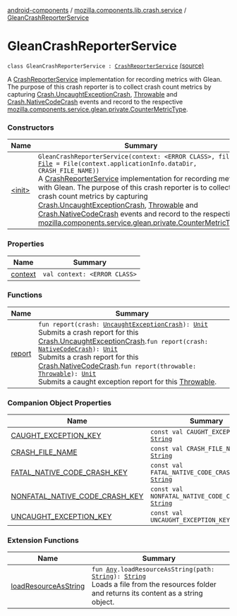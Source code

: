 [android-components](../../index.md) / [mozilla.components.lib.crash.service](../index.md) / [GleanCrashReporterService](./index.md)

# GleanCrashReporterService

`class GleanCrashReporterService : `[`CrashReporterService`](../-crash-reporter-service/index.md) [(source)](https://github.com/mozilla-mobile/android-components/blob/master/components/lib/crash/src/main/java/mozilla/components/lib/crash/service/GleanCrashReporterService.kt#L21)

A [CrashReporterService](../-crash-reporter-service/index.md) implementation for recording metrics with Glean.  The purpose of this
crash reporter is to collect crash count metrics by capturing [Crash.UncaughtExceptionCrash](../../mozilla.components.lib.crash/-crash/-uncaught-exception-crash/index.md),
[Throwable](https://kotlinlang.org/api/latest/jvm/stdlib/kotlin/-throwable/index.html) and [Crash.NativeCodeCrash](../../mozilla.components.lib.crash/-crash/-native-code-crash/index.md) events and record to the respective
[mozilla.components.service.glean.private.CounterMetricType](../../mozilla.components.service.glean.private/-counter-metric-type.md).

### Constructors

| Name | Summary |
|---|---|
| [&lt;init&gt;](-init-.md) | `GleanCrashReporterService(context: <ERROR CLASS>, file: `[`File`](https://developer.android.com/reference/java/io/File.html)` = File(context.applicationInfo.dataDir, CRASH_FILE_NAME))`<br>A [CrashReporterService](../-crash-reporter-service/index.md) implementation for recording metrics with Glean.  The purpose of this crash reporter is to collect crash count metrics by capturing [Crash.UncaughtExceptionCrash](../../mozilla.components.lib.crash/-crash/-uncaught-exception-crash/index.md), [Throwable](https://kotlinlang.org/api/latest/jvm/stdlib/kotlin/-throwable/index.html) and [Crash.NativeCodeCrash](../../mozilla.components.lib.crash/-crash/-native-code-crash/index.md) events and record to the respective [mozilla.components.service.glean.private.CounterMetricType](../../mozilla.components.service.glean.private/-counter-metric-type.md). |

### Properties

| Name | Summary |
|---|---|
| [context](context.md) | `val context: <ERROR CLASS>` |

### Functions

| Name | Summary |
|---|---|
| [report](report.md) | `fun report(crash: `[`UncaughtExceptionCrash`](../../mozilla.components.lib.crash/-crash/-uncaught-exception-crash/index.md)`): `[`Unit`](https://kotlinlang.org/api/latest/jvm/stdlib/kotlin/-unit/index.html)<br>Submits a crash report for this [Crash.UncaughtExceptionCrash](../../mozilla.components.lib.crash/-crash/-uncaught-exception-crash/index.md).`fun report(crash: `[`NativeCodeCrash`](../../mozilla.components.lib.crash/-crash/-native-code-crash/index.md)`): `[`Unit`](https://kotlinlang.org/api/latest/jvm/stdlib/kotlin/-unit/index.html)<br>Submits a crash report for this [Crash.NativeCodeCrash](../../mozilla.components.lib.crash/-crash/-native-code-crash/index.md).`fun report(throwable: `[`Throwable`](https://kotlinlang.org/api/latest/jvm/stdlib/kotlin/-throwable/index.html)`): `[`Unit`](https://kotlinlang.org/api/latest/jvm/stdlib/kotlin/-unit/index.html)<br>Submits a caught exception report for this [Throwable](https://kotlinlang.org/api/latest/jvm/stdlib/kotlin/-throwable/index.html). |

### Companion Object Properties

| Name | Summary |
|---|---|
| [CAUGHT_EXCEPTION_KEY](-c-a-u-g-h-t_-e-x-c-e-p-t-i-o-n_-k-e-y.md) | `const val CAUGHT_EXCEPTION_KEY: `[`String`](https://kotlinlang.org/api/latest/jvm/stdlib/kotlin/-string/index.html) |
| [CRASH_FILE_NAME](-c-r-a-s-h_-f-i-l-e_-n-a-m-e.md) | `const val CRASH_FILE_NAME: `[`String`](https://kotlinlang.org/api/latest/jvm/stdlib/kotlin/-string/index.html) |
| [FATAL_NATIVE_CODE_CRASH_KEY](-f-a-t-a-l_-n-a-t-i-v-e_-c-o-d-e_-c-r-a-s-h_-k-e-y.md) | `const val FATAL_NATIVE_CODE_CRASH_KEY: `[`String`](https://kotlinlang.org/api/latest/jvm/stdlib/kotlin/-string/index.html) |
| [NONFATAL_NATIVE_CODE_CRASH_KEY](-n-o-n-f-a-t-a-l_-n-a-t-i-v-e_-c-o-d-e_-c-r-a-s-h_-k-e-y.md) | `const val NONFATAL_NATIVE_CODE_CRASH_KEY: `[`String`](https://kotlinlang.org/api/latest/jvm/stdlib/kotlin/-string/index.html) |
| [UNCAUGHT_EXCEPTION_KEY](-u-n-c-a-u-g-h-t_-e-x-c-e-p-t-i-o-n_-k-e-y.md) | `const val UNCAUGHT_EXCEPTION_KEY: `[`String`](https://kotlinlang.org/api/latest/jvm/stdlib/kotlin/-string/index.html) |

### Extension Functions

| Name | Summary |
|---|---|
| [loadResourceAsString](../../mozilla.components.support.test.file/kotlin.-any/load-resource-as-string.md) | `fun `[`Any`](https://kotlinlang.org/api/latest/jvm/stdlib/kotlin/-any/index.html)`.loadResourceAsString(path: `[`String`](https://kotlinlang.org/api/latest/jvm/stdlib/kotlin/-string/index.html)`): `[`String`](https://kotlinlang.org/api/latest/jvm/stdlib/kotlin/-string/index.html)<br>Loads a file from the resources folder and returns its content as a string object. |
